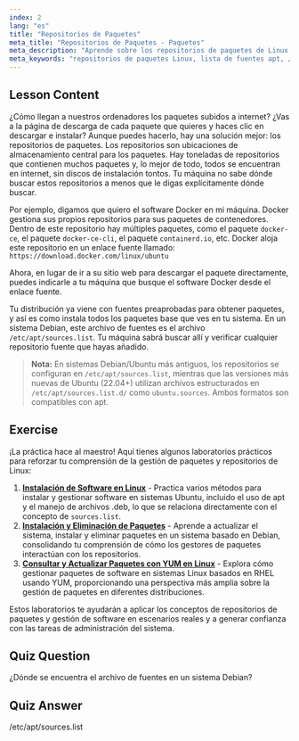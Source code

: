 ```yaml
---
index: 2
lang: "es"
title: "Repositorios de Paquetes"
meta_title: "Repositorios de Paquetes - Paquetes"
meta_description: "Aprende sobre los repositorios de paquetes de Linux y cómo gestionan el software. Descubre cómo encontrar y añadir fuentes de paquetes como /etc/apt/sources.list para una fácil instalación."
meta_keywords: "repositorios de paquetes Linux, lista de fuentes apt, /etc/apt/sources.list, paquetes Linux, Linux para principiantes, tutorial de Linux, gestión de paquetes"
---
```


## Lesson Content

¿Cómo llegan a nuestros ordenadores los paquetes subidos a internet? ¿Vas a la página de descarga de cada paquete que quieres y haces clic en descargar e instalar? Aunque puedes hacerlo, hay una solución mejor: los repositorios de paquetes. Los repositorios son ubicaciones de almacenamiento central para los paquetes. Hay toneladas de repositorios que contienen muchos paquetes y, lo mejor de todo, todos se encuentran en internet, sin discos de instalación tontos. Tu máquina no sabe dónde buscar estos repositorios a menos que le digas explícitamente dónde buscar.

Por ejemplo, digamos que quiero el software Docker en mi máquina. Docker gestiona sus propios repositorios para sus paquetes de contenedores. Dentro de este repositorio hay múltiples paquetes, como el paquete `docker-ce`, el paquete `docker-ce-cli`, el paquete `containerd.io`, etc. Docker aloja este repositorio en un enlace fuente llamado: `https://download.docker.com/linux/ubuntu`

Ahora, en lugar de ir a su sitio web para descargar el paquete directamente, puedes indicarle a tu máquina que busque el software Docker desde el enlace fuente.

Tu distribución ya viene con fuentes preaprobadas para obtener paquetes, y así es como instala todos los paquetes base que ves en tu sistema. En un sistema Debian, este archivo de fuentes es el archivo `/etc/apt/sources.list`. Tu máquina sabrá buscar allí y verificar cualquier repositorio fuente que hayas añadido.

> **Nota:** En sistemas Debian/Ubuntu más antiguos, los repositorios se configuran en `/etc/apt/sources.list`, mientras que las versiones más nuevas de Ubuntu (22.04+) utilizan archivos estructurados en `/etc/apt/sources.list.d/` como `ubuntu.sources`. Ambos formatos son compatibles con apt.

## Exercise

¡La práctica hace al maestro! Aquí tienes algunos laboratorios prácticos para reforzar tu comprensión de la gestión de paquetes y repositorios de Linux:

1. **[Instalación de Software en Linux](https://labex.io/es/labs/linux-software-installation-on-linux-18005)** - Practica varios métodos para instalar y gestionar software en sistemas Ubuntu, incluido el uso de apt y el manejo de archivos .deb, lo que se relaciona directamente con el concepto de `sources.list`.
2. **[Instalación y Eliminación de Paquetes](https://labex.io/es/labs/linux-installing-and-removing-packages-385380)** - Aprende a actualizar el sistema, instalar y eliminar paquetes en un sistema basado en Debian, consolidando tu comprensión de cómo los gestores de paquetes interactúan con los repositorios.
3. **[Consultar y Actualizar Paquetes con YUM en Linux](https://labex.io/es/labs/rhel-query-and-update-packages-with-yum-in-linux-590869)** - Explora cómo gestionar paquetes de software en sistemas Linux basados en RHEL usando YUM, proporcionando una perspectiva más amplia sobre la gestión de paquetes en diferentes distribuciones.

Estos laboratorios te ayudarán a aplicar los conceptos de repositorios de paquetes y gestión de software en escenarios reales y a generar confianza con las tareas de administración del sistema.

## Quiz Question

¿Dónde se encuentra el archivo de fuentes en un sistema Debian?

## Quiz Answer

/etc/apt/sources.list
